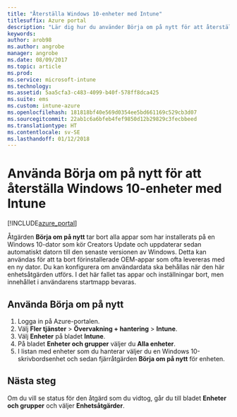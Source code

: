 ```yaml
---
title: "Återställa Windows 10-enheter med Intune"
titlesuffix: Azure portal
description: "Lär dig hur du använder Börja om på nytt för att återställa Windows 10-datorer med Intune.\""
keywords: 
author: arob98
ms.author: angrobe
manager: angrobe
ms.date: 08/09/2017
ms.topic: article
ms.prod: 
ms.service: microsoft-intune
ms.technology: 
ms.assetid: 5aa5cfa3-c483-4099-b40f-578ff8dca425
ms.suite: ems
ms.custom: intune-azure
ms.openlocfilehash: 181818bf40e569d0354ee5bd661169c529cb3d07
ms.sourcegitcommit: 22ab1c6a6bfeb4fef9850d12b29829c3fecbbeed
ms.translationtype: HT
ms.contentlocale: sv-SE
ms.lasthandoff: 01/12/2018
---
```

# <a name="use-fresh-start-to-reset-windows-10-devices-with-intune"></a>Använda Börja om på nytt för att återställa Windows 10-enheter med Intune


[!INCLUDE[azure_portal](./includes/azure_portal.md)]

Åtgärden **Börja om på nytt** tar bort alla appar som har installerats på en Windows 10-dator som kör Creators Update och uppdaterar sedan automatiskt datorn till den senaste versionen av Windows.
Detta kan användas för att ta bort förinstallerade OEM-appar som ofta levereras med en ny dator. Du kan konfigurera om användardata ska behållas när den här enhetsåtgärden utförs. I det här fallet tas appar och inställningar bort, men innehållet i användarens startmapp bevaras.

## <a name="how-to-use-fresh-start"></a>Använda Börja om på nytt

1. Logga in på Azure-portalen.
2. Välj **Fler tjänster** > **Övervakning + hantering** > **Intune**.
3. Välj **Enheter** på bladet **Intune**.
4. På bladet **Enheter och grupper** väljer du **Alla enheter**.
5. I listan med enheter som du hanterar väljer du en Windows 10-skrivbordsenhet och sedan fjärråtgärden **Börja om på nytt** för enheten.

## <a name="next-steps"></a>Nästa steg

Om du vill se status för den åtgärd som du vidtog, går du till bladet **Enheter och grupper** och väljer **Enhetsåtgärder**.

